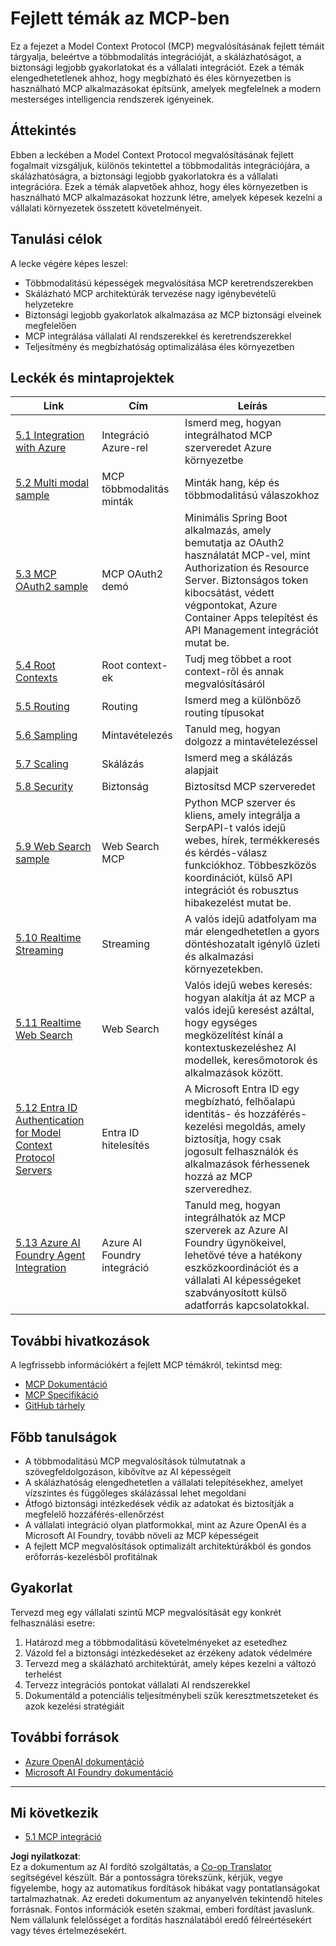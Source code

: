 <!--
CO_OP_TRANSLATOR_METADATA:
{
  "original_hash": "748c61250d4a326206b72b28f6154615",
  "translation_date": "2025-07-13T23:47:14+00:00",
  "source_file": "05-AdvancedTopics/README.md",
  "language_code": "hu"
}
-->
# Fejlett témák az MCP-ben

Ez a fejezet a Model Context Protocol (MCP) megvalósításának fejlett témáit tárgyalja, beleértve a többmodalitás integrációját, a skálázhatóságot, a biztonsági legjobb gyakorlatokat és a vállalati integrációt. Ezek a témák elengedhetetlenek ahhoz, hogy megbízható és éles környezetben is használható MCP alkalmazásokat építsünk, amelyek megfelelnek a modern mesterséges intelligencia rendszerek igényeinek.

## Áttekintés

Ebben a leckében a Model Context Protocol megvalósításának fejlett fogalmait vizsgáljuk, különös tekintettel a többmodalitás integrációjára, a skálázhatóságra, a biztonsági legjobb gyakorlatokra és a vállalati integrációra. Ezek a témák alapvetőek ahhoz, hogy éles környezetben is használható MCP alkalmazásokat hozzunk létre, amelyek képesek kezelni a vállalati környezetek összetett követelményeit.

## Tanulási célok

A lecke végére képes leszel:

- Többmodalitású képességek megvalósítása MCP keretrendszerekben
- Skálázható MCP architektúrák tervezése nagy igénybevételű helyzetekre
- Biztonsági legjobb gyakorlatok alkalmazása az MCP biztonsági elveinek megfelelően
- MCP integrálása vállalati AI rendszerekkel és keretrendszerekkel
- Teljesítmény és megbízhatóság optimalizálása éles környezetben

## Leckék és mintaprojektek

| Link | Cím | Leírás |
|------|-------|-------------|
| [5.1 Integration with Azure](./mcp-integration/README.md) | Integráció Azure-rel | Ismerd meg, hogyan integrálhatod MCP szerveredet Azure környezetbe |
| [5.2 Multi modal sample](./mcp-multi-modality/README.md) | MCP többmodalitás minták | Minták hang, kép és többmodalitású válaszokhoz |
| [5.3 MCP OAuth2 sample](../../../05-AdvancedTopics/mcp-oauth2-demo) | MCP OAuth2 demó | Minimális Spring Boot alkalmazás, amely bemutatja az OAuth2 használatát MCP-vel, mint Authorization és Resource Server. Biztonságos token kibocsátást, védett végpontokat, Azure Container Apps telepítést és API Management integrációt mutat be. |
| [5.4 Root Contexts](./mcp-root-contexts/README.md) | Root context-ek | Tudj meg többet a root context-ről és annak megvalósításáról |
| [5.5 Routing](./mcp-routing/README.md) | Routing | Ismerd meg a különböző routing típusokat |
| [5.6 Sampling](./mcp-sampling/README.md) | Mintavételezés | Tanuld meg, hogyan dolgozz a mintavételezéssel |
| [5.7 Scaling](./mcp-scaling/README.md) | Skálázás | Ismerd meg a skálázás alapjait |
| [5.8 Security](./mcp-security/README.md) | Biztonság | Biztosítsd MCP szerveredet |
| [5.9 Web Search sample](./web-search-mcp/README.md) | Web Search MCP | Python MCP szerver és kliens, amely integrálja a SerpAPI-t valós idejű webes, hírek, termékkeresés és kérdés-válasz funkciókhoz. Többeszközös koordinációt, külső API integrációt és robusztus hibakezelést mutat be. |
| [5.10 Realtime Streaming](./mcp-realtimestreaming/README.md) | Streaming | A valós idejű adatfolyam ma már elengedhetetlen a gyors döntéshozatalt igénylő üzleti és alkalmazási környezetekben. |
| [5.11 Realtime Web Search](./mcp-realtimesearch/README.md) | Web Search | Valós idejű webes keresés: hogyan alakítja át az MCP a valós idejű keresést azáltal, hogy egységes megközelítést kínál a kontextuskezeléshez AI modellek, keresőmotorok és alkalmazások között. |
| [5.12  Entra ID Authentication for Model Context Protocol Servers](./mcp-security-entra/README.md) | Entra ID hitelesítés | A Microsoft Entra ID egy megbízható, felhőalapú identitás- és hozzáférés-kezelési megoldás, amely biztosítja, hogy csak jogosult felhasználók és alkalmazások férhessenek hozzá az MCP szerveredhez. |
| [5.13 Azure AI Foundry Agent Integration](./mcp-foundry-agent-integration/README.md) | Azure AI Foundry integráció | Tanuld meg, hogyan integrálhatók az MCP szerverek az Azure AI Foundry ügynökeivel, lehetővé téve a hatékony eszközkoordinációt és a vállalati AI képességeket szabványosított külső adatforrás kapcsolatokkal. |

## További hivatkozások

A legfrissebb információkért a fejlett MCP témákról, tekintsd meg:
- [MCP Dokumentáció](https://modelcontextprotocol.io/)
- [MCP Specifikáció](https://spec.modelcontextprotocol.io/)
- [GitHub tárhely](https://github.com/modelcontextprotocol)

## Főbb tanulságok

- A többmodalitású MCP megvalósítások túlmutatnak a szövegfeldolgozáson, kibővítve az AI képességeit
- A skálázhatóság elengedhetetlen a vállalati telepítésekhez, amelyet vízszintes és függőleges skálázással lehet megoldani
- Átfogó biztonsági intézkedések védik az adatokat és biztosítják a megfelelő hozzáférés-ellenőrzést
- A vállalati integráció olyan platformokkal, mint az Azure OpenAI és a Microsoft AI Foundry, tovább növeli az MCP képességeit
- A fejlett MCP megvalósítások optimalizált architektúrákból és gondos erőforrás-kezelésből profitálnak

## Gyakorlat

Tervezd meg egy vállalati szintű MCP megvalósítását egy konkrét felhasználási esetre:

1. Határozd meg a többmodalitású követelményeket az esetedhez
2. Vázold fel a biztonsági intézkedéseket az érzékeny adatok védelmére
3. Tervezd meg a skálázható architektúrát, amely képes kezelni a változó terhelést
4. Tervezz integrációs pontokat vállalati AI rendszerekkel
5. Dokumentáld a potenciális teljesítménybeli szűk keresztmetszeteket és azok kezelési stratégiáit

## További források

- [Azure OpenAI dokumentáció](https://learn.microsoft.com/en-us/azure/ai-services/openai/)
- [Microsoft AI Foundry dokumentáció](https://learn.microsoft.com/en-us/ai-services/)

---

## Mi következik

- [5.1 MCP integráció](./mcp-integration/README.md)

**Jogi nyilatkozat**:  
Ez a dokumentum az AI fordító szolgáltatás, a [Co-op Translator](https://github.com/Azure/co-op-translator) segítségével készült. Bár a pontosságra törekszünk, kérjük, vegye figyelembe, hogy az automatikus fordítások hibákat vagy pontatlanságokat tartalmazhatnak. Az eredeti dokumentum az anyanyelvén tekintendő hiteles forrásnak. Fontos információk esetén szakmai, emberi fordítást javaslunk. Nem vállalunk felelősséget a fordítás használatából eredő félreértésekért vagy téves értelmezésekért.